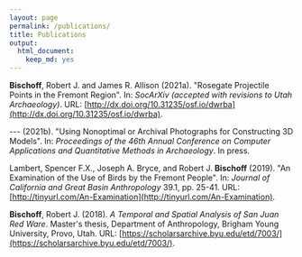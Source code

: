 ```yaml
---
layout: page
permalink: /publications/
title: Publications
output:
  html_document:
    keep_md: yes
---
```




<div class="boxBorder" markdown="1">

**Bischoff**, Robert J. and James R. Allison (2021a). "Rosegate
Projectile Points in the Fremont Region". In: _SocArXiv (accepted with
revisions to Utah Archaeology)_. URL:
[http://dx.doi.org/10.31235/osf.io/dwrba](http://dx.doi.org/10.31235/osf.io/dwrba).

\-\-\- (2021b). "Using Nonoptimal or Archival Photographs for
Constructing 3D Models". In: _Proceedings of the 46th Annual Conference
on Computer Applications and Quantitative Methods in Archaeology_. In
press.

Lambert, Spencer F.X., Joseph A. Bryce, and Robert J. **Bischoff**
(2019). "An Examination of the Use of Birds by the Fremont People". In:
_Journal of California and Great Basin Anthropology_ 39.1, pp. 25-41.
URL:
[http://tinyurl.com/An-Examination](http://tinyurl.com/An-Examination).

**Bischoff**, Robert J. (2018). _A Temporal and Spatial Analysis of San
Juan Red Ware_. Master's thesis, Department of Anthropology, Brigham
Young University, Provo, Utah. URL:
[https://scholarsarchive.byu.edu/etd/7003/](https://scholarsarchive.byu.edu/etd/7003/).
</div>
